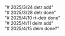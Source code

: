 "# 2025/3/24 detr add"  
"# 2025/3/28 detr done"   
"# 2025/4/10 rt-detr done"  
"# 2025/4/11 deim add"  
"# 2025/4/15 deim done?" 